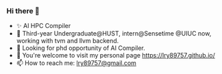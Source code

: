### Hi there 👋

<!--
**LRY89757/LRY89757** is a ✨ _special_ ✨ repository because its `README.md` (this file) appears on your GitHub profile.
-->
<!-- Here are some ideas to get you started: -->
- ✨ AI HPC Compiler
- 👯 Third-year Undergraduate@HUST, intern@Sensetime @UIUC now, working with tvm and llvm backend.
- 🔭 Looking for phd opportunity of AI Compiler.
- 🌱 You're welcome to visit my personal page https://lry89757.github.io/
- 📫 How to reach me: lry89757@gmail.com
<!-- - 🔭 Looking for chances of **Summer research experience in US or Singpore onsite, about DL Compiler**. I can cover the expenses myself, but any assistance in the form of a fund would be greatly appreciated. -->

<!-- - ✨ I'm a third-year undergraduate student(CS) at Huazhong University of Science and Technology. -->
<!-- - 🔭 I’m currently working on HUST.DIAN.AI(Leader), AIpi(bailan), [Heptagonhust](https://github.com/heptagonhust)(Learning HPC). -->
<!-- - 🌱 I’m currently learning Cuda, C++, AI Compiler(TVM,MLIR etc) and Adversarial Attack(Backdoor Learning) about Transformer. -->
<!-- - 👯 I’m collaborating on AI with [Yibin Wang](https://github.com/flyleeee), **A Dalao**!. -->
<!-- - 🤔 I’m looking for help with Transformer, HPC, TVM, MLIR. -->
<!-- - 💬 Ask me about AI -->

<!-- - 😄 Pronouns: ... -->
<!-- - ⚡ Fun fact: ... -->

<!-- [![Anurag's github stats](https://github-readme-stats.vercel.app/api?username=LRY89757)](https://github.com/anuraghazra/github-readme-stats) -->

<!-- 📕 &nbsp;**Latest Blog Posts**(Long time no update...) -->
<!-- BLOG-POST-LIST:START -->
<!-- - [mmdet && project of fenghuo](https://lry89757.github.io/2021/11/09/mmdet-project-of-fenghuo/)
- [Code Trace of MMDETECTION](https://lry89757.github.io/2021/10/16/code-trace-of-mmdetection/)
- [Road Crack of exploration](https://lry89757.github.io/2021/10/04/lu-mian-lie-feng-shu-ju-ji-diao-yan/)
- [Self Attention Is All My Need](https://lry89757.github.io/2021/10/13/self-attention-is-all-my-need/) -->
<!-- - [God Mode in browsers: document.designMode = "on"](https://dev.to/gautamkrishnar/god-mode-in-browsers-document-designmode-on-2pmo) -->
<!-- BLOG-POST-LIST:END -->

<!-- My idea coding state： -->
<!-- ![image](https://user-images.githubusercontent.com/77330637/171345862-d7393b9a-e2b2-4c85-bd42-13389626d384.png) -->
<!-- ![image](https://user-images.githubusercontent.com/77330637/163973410-badc6966-d278-4323-9a53-8cd451b1017b.png) -->
<!-- ![image](https://user-images.githubusercontent.com/77330637/165716037-78784376-54b6-4681-84c5-c904dbb9b88a.png) -->
<!-- ![image](https://user-images.githubusercontent.com/77330637/164719279-7764430c-7894-4e6e-bd99-542a1ceb7f5c.png) -->
<!-- ![image](https://user-images.githubusercontent.com/77330637/164245602-1648badd-82c5-4075-9b56-e67e85489e32.png) -->
<!-- ![image](https://user-images.githubusercontent.com/77330637/166138717-47ac30df-b368-4547-a76b-be00ff622f3e.png) -->
<!-- ![image](https://user-images.githubusercontent.com/77330637/164354052-af7a67b2-1f2f-455e-a643-5b21b17a40e0.png) -->
<!-- ![image](https://user-images.githubusercontent.com/77330637/172780354-3858ffca-c3b5-4966-ba8e-4647b4e9d00b.png) -->
<!-- <img width="1010" alt="image" src="https://user-images.githubusercontent.com/77330637/165522213-55701801-69f1-43c6-a412-e0578feeb5d4.png"> -->
<!-- ![image](https://user-images.githubusercontent.com/77330637/190435247-be097629-fed1-4fb2-b77e-12a836650b0f.png) -->

<!-- ![image](https://user-images.githubusercontent.com/77330637/190435679-b30ff26e-4432-4026-8805-ba1dd9c0a07b.png) -->

<!-- ![image](https://user-images.githubusercontent.com/77330637/190435768-b896856e-20ab-4103-82b0-7a9dc74a6ad3.png) -->

<!-- ![image](https://user-images.githubusercontent.com/77330637/190435913-4e58e20a-e078-4285-924d-e36dcd87ecbf.png) -->

<!-- ![image](https://user-images.githubusercontent.com/77330637/190439162-878d0e2e-46c6-4fbd-91bd-2bf6f3d31d33.png) -->

<!-- ![image](https://user-images.githubusercontent.com/77330637/190843806-c1e7e50f-18a8-487d-9f4e-6a0dbb72aaf6.png) -->

<!-- ![image](https://user-images.githubusercontent.com/77330637/190861860-cb380358-02b2-412d-9314-2bd53e04c249.png) -->

<!-- ![image](https://user-images.githubusercontent.com/77330637/191393371-acc41f66-3bd5-46e5-9aae-d6503151b13f.png) -->

<!-- ![2023-05-27-16-27-30-image](https://github.com/LRY89757/LRY89757/assets/77330637/8c2347fb-d592-48a2-aab5-c872c86cd887) -->
<!-- ![2023-05-27-16-46-32-image](https://github.com/LRY89757/LRY89757/assets/77330637/4745ab1c-0c16-4bd6-b0ab-3fe3c0db5537) -->
<!-- ![2023-05-31-15-14-33-image](https://github.com/LRY89757/LRY89757/assets/77330637/9be80da2-aedb-4d3b-950a-3ef4eb84df4c) -->
<!-- ![2023-05-27-21-19-13-image](https://github.com/LRY89757/LRY89757/assets/77330637/12777a12-1202-4118-ace4-94c1b2db1aa3) -->
<!-- ![2023-05-27-18-14-53-image](https://github.com/LRY89757/LRY89757/assets/77330637/df6f5f61-3e44-4800-b1f0-e832d4a4ca96) -->
<!-- ![2023-05-27-22-34-54-image](https://github.com/LRY89757/LRY89757/assets/77330637/830af65f-d945-4685-a812-a0da1607db56) -->
<!-- ![2023-05-28-17-27-58-image](https://github.com/LRY89757/LRY89757/assets/77330637/2f34e511-cfcd-44e3-9e76-725b72dfa839) -->
<!-- <img width="1145" alt="CoefficientsBroadcasting" src="https://github.com/LRY89757/LRY89757/assets/77330637/d17af0f0-e562-4296-b694-0e47e8a3822a"> -->



<!-- ![image](https://user-images.githubusercontent.com/77330637/191886080-7fcd7310-0dce-4698-b2db-2792f9fd7465.png) -->

<!-- ![07c8748bef6904a4e02afd8e852cf11](https://user-images.githubusercontent.com/77330637/195068001-54813a34-b64f-4036-946b-1020c3b274a6.jpg) -->

<!-- ![%3B 0KEQ@0(~FM9E4 6GZ)I](https://user-images.githubusercontent.com/77330637/197226440-ae9f6cdd-9530-41f3-8f42-6fbaeae91d37.png) -->

<!-- ![4}@OG5 TVO)75$3X5SWWZUS](https://user-images.githubusercontent.com/77330637/197226656-38c5b997-265c-494a-b55b-5374de7851f3.png) -->

<!--ncnn新版本发布，亮点自寻QAQ👏：![image](https://user-images.githubusercontent.com/77330637/176847154-83e7f727-c406-4f81-aaee-6a049edd0f76.png)-->
<!-- ![image](https://github.com/LRY89757/LRY89757/assets/77330637/e2f5b364-cae2-4317-a5c3-3e2deaf1acda) -->

<!-- ![image](https://github.com/LRY89757/LRY89757/assets/77330637/30d5b91a-e0dd-4435-bf9c-56fcf8c6003f) -->

<!-- ![image](https://github.com/LRY89757/LRY89757/assets/77330637/5e423a64-cdb9-48a3-8539-dd8c2c1a54f6) -->

<!-- ![image](https://github.com/LRY89757/LRY89757/assets/77330637/c4b45b48-e7c3-4861-97c8-7ec9902e449d) -->

<!-- ![image](https://github.com/LRY89757/LRY89757/assets/77330637/7a8fd063-9450-4219-9e06-c43d306d3222) -->

<!-- ![image](https://github.com/LRY89757/LRY89757/assets/77330637/0b3fdc04-3e68-41d5-a3fd-8c3444aa1678) -->
<!-- ![image](https://github.com/LRY89757/LRY89757/assets/77330637/9f591f3e-0eee-496b-acc7-1bd76df50e4b) -->
<!-- ![image](https://github.com/LRY89757/LRY89757/assets/77330637/2ddd7cfd-6aef-4194-bcc2-c43cbfaf89dd) -->


<!-- ![image](https://github.com/LRY89757/LRY89757/assets/77330637/27d00f78-7678-470a-9c37-ce50257f4bcb) -->


<!-- ![image](https://github.com/LRY89757/LRY89757/assets/77330637/b268c0d7-a5ee-473f-9239-a1268442672d) -->



<!--START_SECTION:waka-->

<!--END_SECTION:waka-->

